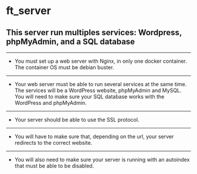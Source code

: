 # ft_server

## This server run multiples services: Wordpress, phpMyAdmin, and a SQL database
---
- You must set up a web server with Nginx, in only one docker container. The container OS must be debian buster.
---
- Your web server must be able to run several services at the same time. The services will be a WordPress website, phpMyAdmin and MySQL. You will need to make sure your SQL database works with the WordPress and phpMyAdmin.
---
- Your server should be able to use the SSL protocol.
---
- You will have to make sure that, depending on the url, your server redirects to the correct website.
---
- You will also need to make sure your server is running with an autoindex that must be able to be disabled.